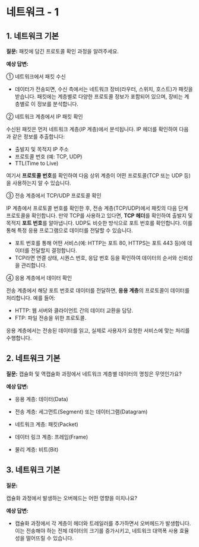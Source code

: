 # 네트워크 - 1

## 1. 네트워크 기본

**질문:**
패킷에 담긴 프로토콜 확인 과정을 알려주세요.

**예상 답변:**

① 네트워크에서 패킷 수신

- 데이터가 전송되면, 수신 측에서는 네트워크 장비(라우터, 스위치, 호스트)가 패킷을 받습니다. 패킷에는 계층별로 다양한 프로토콜 정보가 포함되어 있으며, 장비는 계층별로 이 정보를 분석합니다.

② 네트워크 계층에서 IP 패킷 확인

수신된 패킷은 먼저 네트워크 계층(IP 계층)에서 분석됩니다. IP 헤더를 확인하여 다음과 같은 정보를 추출합니다:

- 출발지 및 목적지 IP 주소
- 프로토콜 번호 (예: TCP, UDP)
- TTL(Time to Live)

여기서 **프로토콜 번호**를 확인하여 다음 상위 계층이 어떤 프로토콜(TCP 또는 UDP 등)을 사용하는지 알 수 있습니다.

③ 전송 계층에서 TCP/UDP 프로토콜 확인

IP 계층에서 프로토콜 번호를 확인한 후, 전송 계층(TCP/UDP)에서 패킷의 다음 단계 프로토콜을 확인합니다. 만약 TCP를 사용하고 있다면, **TCP 헤더**를 확인하여 출발지 및 목적지 **포트 번호**를 알아냅니다. UDP도 비슷한 방식으로 포트 번호를 확인합니다. 이를 통해 특정 응용 프로그램으로 데이터를 전달할 수 있습니다.

- 포트 번호를 통해 어떤 서비스(예: HTTP는 포트 80, HTTPS는 포트 443 등)에 데이터를 전달할지 결정합니다.
- TCP라면 연결 상태, 시퀀스 번호, 응답 번호 등을 확인하여 데이터의 순서와 신뢰성을 관리합니다.

④ 응용 계층에서 데이터 확인

전송 계층에서 해당 포트 번호로 데이터를 전달하면, **응용 계층**의 프로토콜이 데이터를 처리합니다. 예를 들어:

- HTTP: 웹 서버와 클라이언트 간의 데이터 교환을 담당.
- FTP: 파일 전송을 위한 프로토콜.

응용 계층에서는 전송된 데이터를 읽고, 실제로 사용자가 요청한 서비스에 맞는 처리를 수행합니다.


## 2. 네트워크 기본
**질문:**
캡슐화 및 역캡슐화 과정에서 네트워크 계층별 데이터의 명칭은 무엇인가요?

**예상 답변:**

- 응용 계층: 데이터(Data)

- 전송 계층: 세그먼트(Segment) 또는 데이터그램(Datagram)

- 네트워크 계층: 패킷(Packet)

- 데이터 링크 계층: 프레임(Frame)

- 물리 계층: 비트(Bit)


## 3. 네트워크 기본

**질문:**

캡슐화 과정에서 발생하는 오버헤드는 어떤 영향을 미치나요?

**예상 답변:**

- 캡슐화 과정에서 각 계층이 헤더와 트레일러를 추가하면서 오버헤드가 발생합니다. 이는 전송해야 하는 전체 데이터의 크기를 증가시키고, 네트워크 대역폭 사용 효율성을 떨어뜨릴 수 있습니다.
